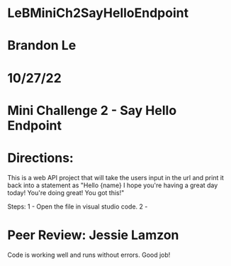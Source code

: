 # LeBMiniCh2SayHelloEndpoint
# Brandon Le
# 10/27/22
# Mini Challenge 2 - Say Hello Endpoint

# Directions:
This is a web API project that will take the users input in the url and print it back into a statement as "Hello {name} I hope you're having a great day today! You're doing great! You got this!"

Steps:
1 - Open the file in visual studio code.
2 -

# Peer Review: Jessie Lamzon
Code is working well and runs without errors.  Good job!
